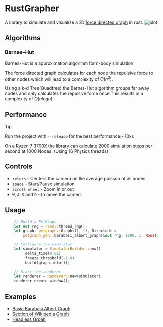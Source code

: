 # RustGrapher

A library to simulate and visualize a 2D [force directed graph](https://en.wikipedia.org/wiki/Force-directed_graph_drawing) in rust.
![plot](./example_images/example.gif)

## Algorithms

### Barnes–Hut

Barnes-Hut is a approximation algorithm for n-body simulation.

The force directed graph calculates for each node the repulsive force to other nodes which will lead to a complexity of $O(n^2)$.

Using a k-d Tree(Quadtree) the Barnes-Hut algorithm groups far away nodes and only calculates the repulsive force once.This results in a complexity of $O(nlogn)$.

## Performance

> [!TIP]
> Run the project with `--release` for the best performance(~10x).

On a Ryzen 7 3700X the library can calculate 2000 simulation steps per second at 1000 Nodes. (Using 16 Physics threads)

## Controls

- `return` - Centers the camera on the average poisson of all nodes.
- `space` - Start/Pause simulation
- `scroll wheel` - Zoom in or out
- `W`, `A`, `S` and `D` - to move the camera

## Usage

```rust
    // Build a PetGraph
    let mut rng = rand::thread_rng();
    let graph: petgraph::Graph<(), (), Directed> =
        petgraph_gen::barabasi_albert_graph(&mut rng, 1000, 1, None);

    // Configure the simulator
    let simulator = SimulatorBuilder::new()
        .delta_time(0.01)
        .freeze_threshold(-1.0)
        .build(graph.into());

    // Start the renderer
    let renderer = Renderer::new(simulator);
    renderer.create_window();
```

## Examples

- [Basic Barabasi Albert Graph](examples/basic.rs)
- [Section of Wikipedia Graph](examples/wikipedia.rs)
- [Headless Grpah](examples/headless.rs)

